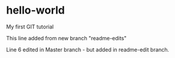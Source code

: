 # hello-world
My first GIT tutorial

This line added from new branch "readme-edits"

Line 6 edited in Master branch - but added in readme-edit branch.
